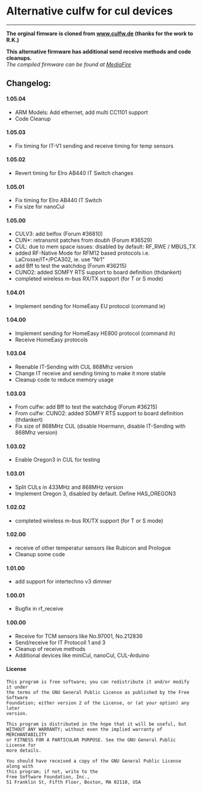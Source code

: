 # Alternative culfw for cul devices
___
**The orginal fimware is cloned from www.culfw.de (thanks for the work to R.K.)**

**This alternative firmware has additional send receive methods and code cleanups.**  
_The compiled firmware can be found at [MediaFire](https://www.mediafire.com/folder/tf16radvztfd9/a-culfw)_

## Changelog:
#### 1.05.04
- ARM Models: Add ethernet, add multi CC1101 support
- Code Cleanup

#### 1.05.03
- Fix timing for IT-V1 sending and receive timing for temp sensors

#### 1.05.02
- Revert timing for Elro AB440 IT Switch changes

#### 1.05.01
- Fix timing for Elro AB440 IT Switch
- Fix size for nanoCul

#### 1.05.00
- CULV3: add belfox (Forum #36810)
- CUN*: retransmit patches from doubh (Forum #36529)
- CUL: due to mem space issues: disabled by default: RF_RWE / MBUS_TX
- added RF-Native Mode for RFM12 based protocols i.e. LaCrosse/IT+/PCA302,
  ie.  use "Nr1" 
- add Bff to test the watchdog (Forum #36215)
- CUNO2: added SOMFY RTS support to board definition (thdankert)
- completed wireless m-bus RX/TX support (for T or S mode)

#### 1.04.01
- Implement sending for HomeEasy EU protocol (command ie<value>)

#### 1.04.00
- Implement sending for HomeEasy HE800 protocol (command ih<value>)
- Receive HomeEasy protocols

#### 1.03.04
- Reenable IT-Sending with CUL 868Mhz version
- Change IT receive and sending timing to make it more stable
- Cleanup code to reduce memory usage

#### 1.03.03
- From culfw: add Bff to test the watchdog (Forum #36215)
- From culfw: CUNO2: added SOMFY RTS support to board definition (thdankert)
- Fix size of 868MHz CUL (disable Hoermann, disable IT-Sending with 868Mhz 
  version)

#### 1.03.02
- Enable Oregon3 in CUL for testing

#### 1.03.01
- Split CULs in 433MHz and 868MHz version
- Implement Oregon 3, disabled by default. Define HAS_OREGON3

#### 1.02.02
- completed wireless m-bus RX/TX support (for T or S mode)

#### 1.02.00
- receive of other temperatur sensors like Rubicon and Prologue
- Cleanup some code

#### 1.01.00
- add support for intertechno v3 dimmer

#### 1.00.01
- Bugfix in rf_receive

#### 1.00.00
- Receive for TCM sensors like No.97001, No.212836
- Send/receive for IT Protocoll 1 and 3
- Cleanup of receive methods 
- Additional devices like miniCul, nanoCul, CUL-Arduino


#### License
```
This program is free software; you can redistribute it and/or modify it under  
the terms of the GNU General Public License as published by the Free Software  
Foundation; either version 2 of the License, or (at your option) any later  
version.

This program is distributed in the hope that it will be useful, but  
WITHOUT ANY WARRANTY; without even the implied warranty of MERCHANTABILITY  
or FITNESS FOR A PARTICULAR PURPOSE. See the GNU General Public License for  
more details.

You should have received a copy of the GNU General Public License along with  
this program; if not, write to the  
Free Software Foundation, Inc.,  
51 Franklin St, Fifth Floor, Boston, MA 02110, USA
```
